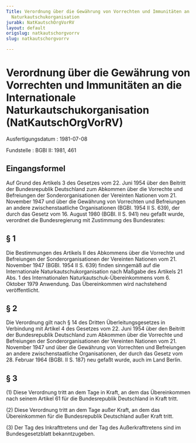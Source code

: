 ```yaml
---
Title: Verordnung über die Gewährung von Vorrechten und Immunitäten an die Internationale
  Naturkautschukorganisation
jurabk: NatKautschOrgVorRV
layout: default
origslug: natkautschorgvorrv
slug: natkautschorgvorrv

---
```


# Verordnung über die Gewährung von Vorrechten und Immunitäten an die Internationale Naturkautschukorganisation (NatKautschOrgVorRV)

Ausfertigungsdatum
:   1981-07-08

Fundstelle
:   BGBl II: 1981, 461



## Eingangsformel

Auf Grund des Artikels 3 des Gesetzes vom 22. Juni 1954 über den Beitritt der Bundesrepublik Deutschland zum Abkommen über die Vorrechte und Befreiungen der Sonderorganisationen der Vereinten Nationen vom 21. November 1947 und über die Gewährung von Vorrechten und Befreiungen an andere zwischenstaatliche Organisationen (BGBl. 1954 II S. 639), der durch das Gesetz vom 16. August 1980 (BGBl. II S. 941) neu gefaßt wurde, verordnet die Bundesregierung mit Zustimmung des Bundesrates:


## § 1

Die Bestimmungen des Artikels II des Abkommens über die Vorrechte und Befreiungen der Sonderorganisationen der Vereinten Nationen vom 21. November 1947 (BGBl. 1954 II S. 639) finden sinngemäß auf die Internationale Naturkautschukorganisation nach Maßgabe des Artikels 21 Abs. 1 des Internationalen Naturkautschuk-Übereinkommens vom 6. Oktober 1979 Anwendung. Das Übereinkommen wird nachstehend veröffentlicht.


## § 2

Die Verordnung gilt nach § 14 des Dritten Überleitungsgesetzes in Verbindung mit Artikel 4 des Gesetzes vom 22. Juni 1954 über den Beitritt der Bundesrepublik Deutschland zum Abkommen über die Vorrechte und Befreiungen der Sonderorganisationen der Vereinten Nationen vom 21. November 1947 und über die Gewährung von Vorrechten und Befreiungen an andere zwischenstaatliche Organisationen, der durch das Gesetz vom 28. Februar 1964 (BGBl. II S. 187) neu gefaßt wurde, auch im Land Berlin.


## § 3

(1) Diese Verordnung tritt an dem Tage in Kraft, an dem das Übereinkommen nach seinem Artikel 61 für die Bundesrepublik Deutschland in Kraft tritt.

(2) Diese Verordnung tritt an dem Tage außer Kraft, an dem das Übereinkommen für die Bundesrepublik Deutschland außer Kraft tritt.

(3) Der Tag des Inkrafttretens und der Tag des Außerkrafttretens sind im Bundesgesetzblatt bekanntzugeben.

